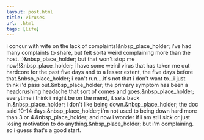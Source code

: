 ```yaml
---
layout: post.html
title: viruses
url: .html
tags: [Life]
---
```

i concur with wife on the lack of complaints!&nbsp_place_holder; i've had many complaints to share, but felt sorta weird complaining more than the host. :)&nbsp_place_holder; but that won't stop me now!!&nbsp_place_holder; i have some weird virus that has taken me out hardcore for the past five days and to a lesser extent, the five days before that.&nbsp_place_holder; i can't run....it's not that i don't want to...i just think i'd pass out.&nbsp_place_holder; the primary symptom has been a headcrushing headache that sort of comes and goes.&nbsp_place_holder; everytime i think i might be on the mend, it sets back in.&nbsp_place_holder; i don't like being down.&nbsp_place_holder; the doc said 10-14 days.&nbsp_place_holder; i'm not used to being down hard more than 3 or 4.&nbsp_place_holder; and now i wonder if i am still sick or just losing motivation to do anything.&nbsp_place_holder; but i'm complaining. so i guess that's a good start. 

